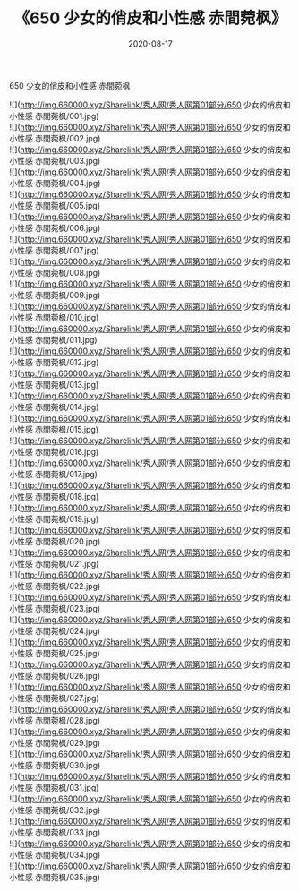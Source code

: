 ﻿---
layout: post
title:  《650 少女的俏皮和小性感 赤間菀枫》
date:   2020-08-17
img: http://img.660000.xyz/Sharelink/秀人网/秀人网第01部分/650 少女的俏皮和小性感 赤間菀枫/000.jpg
categories: [美女, 清纯, 唯美]
---

650 少女的俏皮和小性感 赤間菀枫

  ![](http://img.660000.xyz/Sharelink/秀人网/秀人网第01部分/650 少女的俏皮和小性感 赤間菀枫/001.jpg) <br> ![](http://img.660000.xyz/Sharelink/秀人网/秀人网第01部分/650 少女的俏皮和小性感 赤間菀枫/002.jpg) <br> ![](http://img.660000.xyz/Sharelink/秀人网/秀人网第01部分/650 少女的俏皮和小性感 赤間菀枫/003.jpg) <br> ![](http://img.660000.xyz/Sharelink/秀人网/秀人网第01部分/650 少女的俏皮和小性感 赤間菀枫/004.jpg) <br> ![](http://img.660000.xyz/Sharelink/秀人网/秀人网第01部分/650 少女的俏皮和小性感 赤間菀枫/005.jpg) <br> ![](http://img.660000.xyz/Sharelink/秀人网/秀人网第01部分/650 少女的俏皮和小性感 赤間菀枫/006.jpg) <br> ![](http://img.660000.xyz/Sharelink/秀人网/秀人网第01部分/650 少女的俏皮和小性感 赤間菀枫/007.jpg) <br> ![](http://img.660000.xyz/Sharelink/秀人网/秀人网第01部分/650 少女的俏皮和小性感 赤間菀枫/008.jpg) <br> ![](http://img.660000.xyz/Sharelink/秀人网/秀人网第01部分/650 少女的俏皮和小性感 赤間菀枫/009.jpg) <br> ![](http://img.660000.xyz/Sharelink/秀人网/秀人网第01部分/650 少女的俏皮和小性感 赤間菀枫/010.jpg) <br> ![](http://img.660000.xyz/Sharelink/秀人网/秀人网第01部分/650 少女的俏皮和小性感 赤間菀枫/011.jpg) <br> ![](http://img.660000.xyz/Sharelink/秀人网/秀人网第01部分/650 少女的俏皮和小性感 赤間菀枫/012.jpg) <br> ![](http://img.660000.xyz/Sharelink/秀人网/秀人网第01部分/650 少女的俏皮和小性感 赤間菀枫/013.jpg) <br> ![](http://img.660000.xyz/Sharelink/秀人网/秀人网第01部分/650 少女的俏皮和小性感 赤間菀枫/014.jpg) <br> ![](http://img.660000.xyz/Sharelink/秀人网/秀人网第01部分/650 少女的俏皮和小性感 赤間菀枫/015.jpg) <br> ![](http://img.660000.xyz/Sharelink/秀人网/秀人网第01部分/650 少女的俏皮和小性感 赤間菀枫/016.jpg) <br> ![](http://img.660000.xyz/Sharelink/秀人网/秀人网第01部分/650 少女的俏皮和小性感 赤間菀枫/017.jpg) <br> ![](http://img.660000.xyz/Sharelink/秀人网/秀人网第01部分/650 少女的俏皮和小性感 赤間菀枫/018.jpg) <br> ![](http://img.660000.xyz/Sharelink/秀人网/秀人网第01部分/650 少女的俏皮和小性感 赤間菀枫/019.jpg) <br> ![](http://img.660000.xyz/Sharelink/秀人网/秀人网第01部分/650 少女的俏皮和小性感 赤間菀枫/020.jpg) <br> ![](http://img.660000.xyz/Sharelink/秀人网/秀人网第01部分/650 少女的俏皮和小性感 赤間菀枫/021.jpg) <br> ![](http://img.660000.xyz/Sharelink/秀人网/秀人网第01部分/650 少女的俏皮和小性感 赤間菀枫/022.jpg) <br> ![](http://img.660000.xyz/Sharelink/秀人网/秀人网第01部分/650 少女的俏皮和小性感 赤間菀枫/023.jpg) <br> ![](http://img.660000.xyz/Sharelink/秀人网/秀人网第01部分/650 少女的俏皮和小性感 赤間菀枫/024.jpg) <br> ![](http://img.660000.xyz/Sharelink/秀人网/秀人网第01部分/650 少女的俏皮和小性感 赤間菀枫/025.jpg) <br> ![](http://img.660000.xyz/Sharelink/秀人网/秀人网第01部分/650 少女的俏皮和小性感 赤間菀枫/026.jpg) <br> ![](http://img.660000.xyz/Sharelink/秀人网/秀人网第01部分/650 少女的俏皮和小性感 赤間菀枫/027.jpg) <br> ![](http://img.660000.xyz/Sharelink/秀人网/秀人网第01部分/650 少女的俏皮和小性感 赤間菀枫/028.jpg) <br> ![](http://img.660000.xyz/Sharelink/秀人网/秀人网第01部分/650 少女的俏皮和小性感 赤間菀枫/029.jpg) <br> ![](http://img.660000.xyz/Sharelink/秀人网/秀人网第01部分/650 少女的俏皮和小性感 赤間菀枫/030.jpg) <br> ![](http://img.660000.xyz/Sharelink/秀人网/秀人网第01部分/650 少女的俏皮和小性感 赤間菀枫/031.jpg) <br> ![](http://img.660000.xyz/Sharelink/秀人网/秀人网第01部分/650 少女的俏皮和小性感 赤間菀枫/032.jpg) <br> ![](http://img.660000.xyz/Sharelink/秀人网/秀人网第01部分/650 少女的俏皮和小性感 赤間菀枫/033.jpg) <br> ![](http://img.660000.xyz/Sharelink/秀人网/秀人网第01部分/650 少女的俏皮和小性感 赤間菀枫/034.jpg) <br> ![](http://img.660000.xyz/Sharelink/秀人网/秀人网第01部分/650 少女的俏皮和小性感 赤間菀枫/035.jpg) <br>